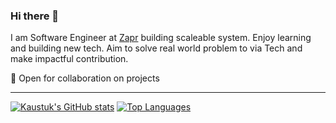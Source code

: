 ### Hi there 👋
I am Software Engineer at [Zapr](https://www.zapr.in) building scaleable system. Enjoy learning and building new tech. Aim to solve real world problem to via Tech and make impactful contribution.

👐 Open for collaboration on projects

---

[![Kaustuk's GitHub stats](https://github-readme-stats.vercel.app/api?username=kaustuk)](https://github.com/anuraghazra/github-readme-stats)
[![Top Languages](https://github-readme-stats.vercel.app/api/top-langs/?username=kaustuk&layout=compact&hide=javascript,makefile)](https://github.com/anuraghazra/github-readme-stats)

<!--
**kaustuk/kaustuk** is a ✨ _special_ ✨ repository because its `README.md` (this file) appears on your GitHub profile.

Here are some ideas to get you started:

- 🔭 I’m currently working on ...
- 🌱 I’m currently learning ...
- 👯 I’m looking to collaborate on ...
- 🤔 I’m looking for help with ...
- 💬 Ask me about ...
- 📫 How to reach me: ...
- 😄 Pronouns: ...
- ⚡ Fun fact: ...
-->
